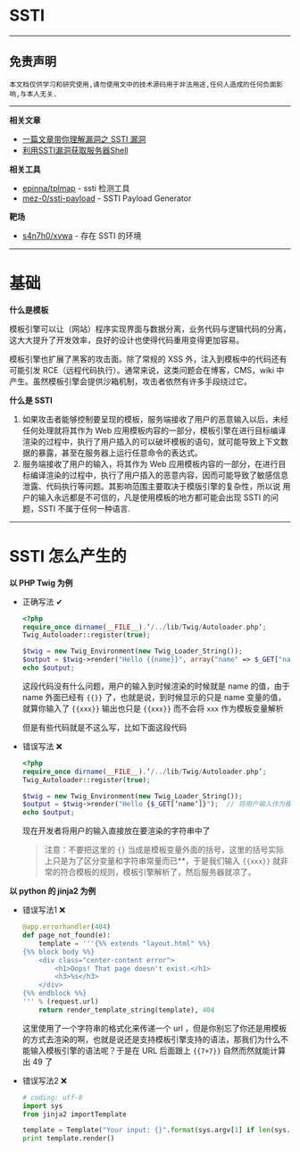 # SSTI

---

## 免责声明

`本文档仅供学习和研究使用,请勿使用文中的技术源码用于非法用途,任何人造成的任何负面影响,与本人无关.`

---

**相关文章**
- [一篇文章带你理解漏洞之 SSTI 漏洞](https://www.k0rz3n.com/2018/11/12/%E4%B8%80%E7%AF%87%E6%96%87%E7%AB%A0%E5%B8%A6%E4%BD%A0%E7%90%86%E8%A7%A3%E6%BC%8F%E6%B4%9E%E4%B9%8BSSTI%E6%BC%8F%E6%B4%9E/)
- [利用SSTI漏洞获取服务器Shell](https://xz.aliyun.com/t/2637)

**相关工具**
- [epinna/tplmap](https://github.com/epinna/tplmap) - ssti 检测工具
- [mez-0/ssti-payload](https://github.com/mez-0/ssti-payload) - SSTI Payload Generator

**靶场**
- [s4n7h0/xvwa](https://github.com/s4n7h0/xvwa) - 存在 SSTI 的环境

---

# 基础

**什么是模板**

模板引擎可以让（网站）程序实现界面与数据分离，业务代码与逻辑代码的分离，这大大提升了开发效率，良好的设计也使得代码重用变得更加容易。

模板引擎也扩展了黑客的攻击面。除了常规的 XSS 外，注入到模板中的代码还有可能引发 RCE（远程代码执行）。通常来说，这类问题会在博客，CMS，wiki 中产生。虽然模板引擎会提供沙箱机制，攻击者依然有许多手段绕过它。

**什么是 SSTI**

1. 如果攻击者能够控制要呈现的模板，服务端接收了用户的恶意输入以后，未经任何处理就将其作为 Web 应用模板内容的一部分，模板引擎在进行目标编译渲染的过程中，执行了用户插入的可以破坏模板的语句，就可能导致上下文数据的暴露，甚至在服务器上运行任意命令的表达式。
2. 服务端接收了用户的输入，将其作为 Web 应用模板内容的一部分，在进行目标编译渲染的过程中，执行了用户插入的恶意内容，因而可能导致了敏感信息泄露、代码执行等问题。其影响范围主要取决于模版引擎的复杂性，所以说 用户的输入永远都是不可信的，凡是使用模板的地方都可能会出现 SSTI 的问题，SSTI 不属于任何一种语言.

---

# SSTI 怎么产生的

**以 PHP Twig 为例**

- 正确写法 ✔
    ```php
    <?php
    require_once dirname(__FILE__).‘/../lib/Twig/Autoloader.php‘;
    Twig_Autoloader::register(true);

    $twig = new Twig_Environment(new Twig_Loader_String());
    $output = $twig->render("Hello {{name}}", array("name" => $_GET["name"]));  // 将用户输入作为模版变量的值
    echo $output;
    ```

    这段代码没有什么问题，用户的输入到时候渲染的时候就是 name 的值，由于 name 外面已经有 `{{}}` 了，也就是说，到时候显示的只是 name 变量的值，就算你输入了 `{{xxx}}` 输出也只是 `{{xxx}}` 而不会将 `xxx` 作为模板变量解析

    但是有些代码就是不这么写，比如下面这段代码

- 错误写法 ❌
    ```php
    <?php
    require_once dirname(__FILE__).‘/../lib/Twig/Autoloader.php‘;
    Twig_Autoloader::register(true);

    $twig = new Twig_Environment(new Twig_Loader_String());
    $output = $twig->render("Hello {$_GET[‘name‘]}");  // 将用户输入作为模版内容的一部分
    echo $output;
    ```

    现在开发者将用户的输入直接放在要渲染的字符串中了

    > 注意：不要把这里的 `{}` 当成是模板变量外面的括号，这里的括号实际上只是为了区分变量和字符串常量而已**，于是我们输入 `{{xxx}}` 就非常的符合模板的规则，模板引擎解析了，然后服务器就凉了。

**以 python 的 jinja2 为例**

- 错误写法1 ❌
    ```py
    @app.errorhandler(404)
    def page_not_found(e):
        template = '''{%% extends "layout.html" %%}
    {%% block body %%}
        <div class="center-content error">
            <h1>Oops! That page doesn't exist.</h1>
            <h3>%s</h3>
        </div>
    {%% endblock %%}
    ''' % (request.url)
        return render_template_string(template), 404
    ```

    这里使用了一个字符串的格式化来传递一个 url ，但是你别忘了你还是用模板的方式去渲染的啊，也就是说还是支持模板引擎支持的语法，那我们为什么不能输入模板引擎的语法呢？于是在 URL 后面跟上 `{{7+7}}` 自然而然就能计算出 49 了

- 错误写法2 ❌
    ```py
    # coding: utf-8
    import sys
    from jinja2 importTemplate

    template = Template("Your input: {}".format(sys.argv[1] if len(sys.argv) > 1 else '<empty>'))
    print template.render()
    ```
